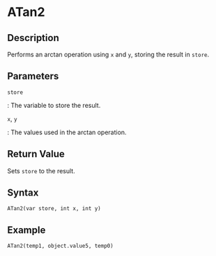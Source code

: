 # ATan2

## Description
Performs an arctan operation using `x` and `y`, storing the result in `store`.

## Parameters
`store`

:   The variable to store the result.

`x`, `y`

:   The values used in the arctan operation.

## Return Value
Sets `store` to the result.

## Syntax
```
ATan2(var store, int x, int y)
```

## Example
```
ATan2(temp1, object.value5, temp0)
```
